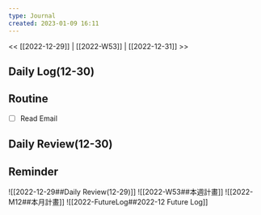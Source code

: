 ```yaml
---
type: Journal
created: 2023-01-09 16:11
---
```

<< [[2022-12-29]] | [[2022-W53]] | [[2022-12-31]] >>
## Daily Log(12-30)

## Routine
- [ ] Read Email

## Daily Review(12-30)

## Reminder
![[2022-12-29##Daily Review(12-29)]]
![[2022-W53##本週計畫]]
![[2022-M12##本月計畫]]
![[2022-FutureLog##2022-12 Future Log]]